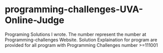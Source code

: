 # programming-challenges-UVA-Online-Judge
Programing Solutions I wrote.
The number represent the number at Programming-challenges Website.
Solution Explaination for program are provided for all program with Programming Challenges number >=111001

